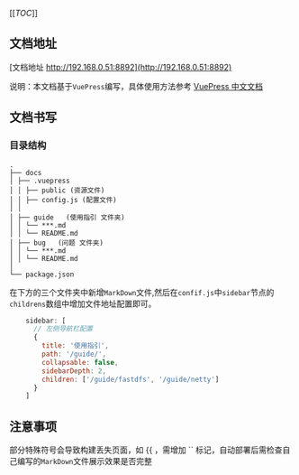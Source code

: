 [[_TOC_]]

## 文档地址

[文档地址 http://192.168.0.51:8892](http://192.168.0.51:8892)

说明：本文档基于`VuePress`编写，具体使用方法参考 [VuePress 中文文档](https://www.vuepress.cn/)

## 文档书写

### 目录结构

```
.
├── docs
│ ├── .vuepress
│ │ ├── public (资源文件)
│ │ ├── config.js (配置文件)
│ │
│ ├── guide   (使用指引 文件夹)
│ │ └── ***.md
│ │ └── README.md
│ ├── bug   (问题 文件夹)
│ │ └── ***.md
│ │ └── README.md
│
└── package.json
```

在下方的三个文件夹中新增`MarkDown`文件,然后在`confif.js`中`sidebar`节点的`childrens`数组中增加文件地址配置即可。

```js
    sidebar: [
      // 左侧导航栏配置
      {
        title: '使用指引',
        path: '/guide/',
        collapsable: false,
        sidebarDepth: 2,
        children: ['/guide/fastdfs', '/guide/netty']
      }
    ]
```


## 注意事项

部分特殊符号会导致构建丢失页面，如 {{ ，需增加 `` 标记，自动部署后需检查自己编写的`MarkDown`文件展示效果是否完整
